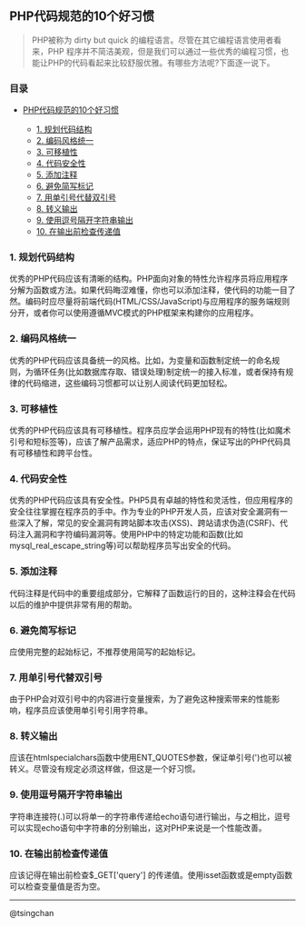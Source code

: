 ## PHP代码规范的10个好习惯

> PHP被称为 dirty but quick 的编程语言。尽管在其它编程语言使用者看来，PHP 程序并不简洁美观，但是我们可以通过一些优秀的编程习惯，也能让PHP的代码看起来比较舒服优雅。有哪些方法呢?下面逐一说下。

### 目录


- [PHP代码规范的10个好习惯](#php代码规范的10个好习惯)

    - [1. 规划代码结构](#1-规划代码结构)
    - [2. 编码风格统一](#2-编码风格统一)
    - [3. 可移植性](#3-可移植性)
    - [4. 代码安全性](#4-代码安全性)
    - [5. 添加注释](#5-添加注释)
    - [6. 避免简写标记](#6-避免简写标记)
    - [7. 用单引号代替双引号](#7-用单引号代替双引号)
    - [8. 转义输出](#8-转义输出)
    - [9. 使用逗号隔开字符串输出](#9-使用逗号隔开字符串输出)
    - [10. 在输出前检查传递值](#10-在输出前检查传递值)



### 1. 规划代码结构 ###

优秀的PHP代码应该有清晰的结构。PHP面向对象的特性允许程序员将应用程序分解为函数或方法。如果代码晦涩难懂，你也可以添加注释，使代码的功能一目了然。编码时应尽量将前端代码(HTML/CSS/JavaScript)与应用程序的服务端规则分开，或者你可以使用遵循MVC模式的PHP框架来构建你的应用程序。

### 2. 编码风格统一 ###

优秀的PHP代码应该具备统一的风格。比如，为变量和函数制定统一的命名规则，为循环任务(比如数据库存取、错误处理)制定统一的接入标准，或者保持有规律的代码缩进，这些编码习惯都可以让别人阅读代码更加轻松。

### 3. 可移植性 ###

优秀的PHP代码应该具有可移植性。程序员应学会运用PHP现有的特性(比如魔术引号和短标签等)，应该了解产品需求，适应PHP的特点，保证写出的PHP代码具有可移植性和跨平台性。

### 4. 代码安全性 ###

优秀的PHP代码应该具有安全性。PHP5具有卓越的特性和灵活性，但应用程序的安全往往掌握在程序员的手中。作为专业的PHP开发人员，应该对安全漏洞有一些深入了解，常见的安全漏洞有跨站脚本攻击(XSS)、跨站请求伪造(CSRF)、代码注入漏洞和字符编码漏洞等。使用PHP中的特定功能和函数(比如mysql_real_escape_string等)可以帮助程序员写出安全的代码。

### 5. 添加注释 ###

代码注释是代码中的重要组成部分，它解释了函数运行的目的，这种注释会在代码以后的维护中提供非常有用的帮助。

### 6. 避免简写标记 ###

应使用完整的起始标记，不推荐使用简写的起始标记。

### 7. 用单引号代替双引号 ###

由于PHP会对双引号中的内容进行变量搜索，为了避免这种搜索带来的性能影响，程序员应该使用单引号引用字符串。

### 8. 转义输出 ###

应该在htmlspecialchars函数中使用ENT_QUOTES参数，保证单引号(')也可以被转义。尽管没有规定必须这样做，但这是一个好习惯。

### 9. 使用逗号隔开字符串输出 ###

字符串连接符(.)可以将单一的字符串传递给echo语句进行输出，与之相比，逗号可以实现echo语句中字符串的分别输出，这对PHP来说是一个性能改善。

### 10. 在输出前检查传递值 ###

应该记得在输出前检查$_GET['query'] 的传递值。使用isset函数或是empty函数可以检查变量值是否为空。

----------
@tsingchan
